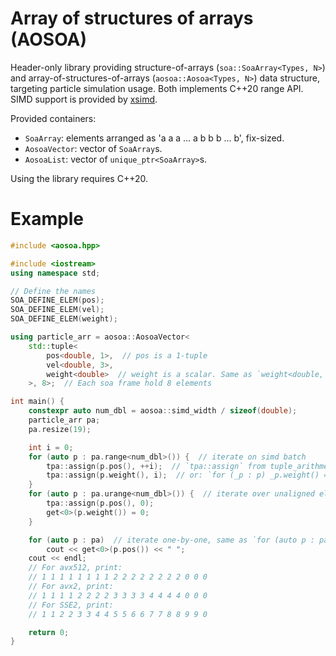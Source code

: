 # Array of structures of arrays (AOSOA)

Header-only library providing structure-of-arrays (`soa::SoaArray<Types, N>`) and array-of-structures-of-arrays (`aosoa::Aosoa<Types, N>`) data structure, targeting particle simulation usage. Both implements C++20 range API. SIMD support is provided by [xsimd](https://github.com/xtensor-stack/xsimd/).

Provided containers:
- `SoaArray`: elements arranged as 'a a a ... a b b b ... b', fix-sized.
- `AosoaVector`: vector of `SoaArray`s.
- `AosoaList`: vector of `unique_ptr<SoaArray>`s.

Using the library requires C++20.

# Example
```cpp
#include <aosoa.hpp>

#include <iostream>
using namespace std;

// Define the names
SOA_DEFINE_ELEM(pos);
SOA_DEFINE_ELEM(vel);
SOA_DEFINE_ELEM(weight);

using particle_arr = aosoa::AosoaVector<
    std::tuple<
        pos<double, 1>,  // pos is a 1-tuple
        vel<double, 3>,
        weight<double>  // weight is a scalar. Same as `weight<double, 0>`
    >, 8>;  // Each soa frame hold 8 elements

int main() {
    constexpr auto num_dbl = aosoa::simd_width / sizeof(double);
    particle_arr pa;
    pa.resize(19);

    int i = 0;
    for (auto p : pa.range<num_dbl>()) {  // iterate on simd batch
        tpa::assign(p.pos(), ++i);  // `tpa::assign` from tuple_arithmetic
        tpa::assign(p.weight(), i);  // or: `for (_p : p) _p.weight() = i;`
    }
    for (auto p : pa.urange<num_dbl>()) {  // iterate over unaligned elements
        tpa::assign(p.pos(), 0);
        get<0>(p.weight()) = 0;
    }

    for (auto p : pa)  // iterate one-by-one, same as `for (auto p : pa.range<0>)`
        cout << get<0>(p.pos()) << " ";
    cout << endl;
    // For avx512, print:
    // 1 1 1 1 1 1 1 1 2 2 2 2 2 2 2 2 0 0 0
    // For avx2, print:
    // 1 1 1 1 2 2 2 2 3 3 3 3 4 4 4 4 0 0 0
    // For SSE2, print:
    // 1 1 2 2 3 3 4 4 5 5 6 6 7 7 8 8 9 9 0

    return 0;
}
```

